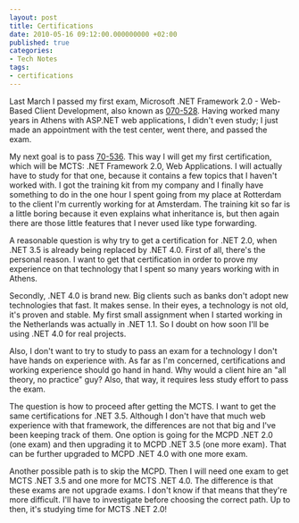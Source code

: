 ```yaml
---
layout: post
title: Certifications
date: 2010-05-16 09:12:00.000000000 +02:00
published: true
categories:
- Tech Notes
tags:
- certifications
---
```


Last March I passed my first exam, Microsoft .NET Framework 2.0 - Web-Based Client Development, also known as <a href="http://www.microsoft.com/learning/en/us/exam.aspx?ID=70-528">070-528</a>. Having worked many years in Athens with ASP.NET web applications, I didn't even study; I just made an appointment with the test center, went there, and passed the exam.

My next goal is to pass <a href="http://www.microsoft.com/learning/en/us/exam.aspx?ID=70-536&locale=en-us">70-536</a>. This way I will get my first certification, which will be MCTS: .NET Framework 2.0, Web Applications. I will actually have to study for that one, because it contains a few topics that I haven't worked with. I got the training kit from my company and I finally have something to do in the one hour I spent going from my place at Rotterdam to the client I'm currently working for at Amsterdam. The training kit so far is a little boring because it even explains what inheritance is, but then again there are those little features that I never used like type forwarding.

A reasonable question is why try to get a certification for .NET 2.0, when .NET 3.5 is already being replaced by .NET 4.0. First of all, there's the personal reason. I want to get that certification in order to prove my experience on that technology that I spent so many years working with in Athens.

Secondly, .NET 4.0 is brand new. Big clients such as banks don't adopt new technologies that fast. It makes sense. In their eyes, a technology is not old, it's proven and stable. My first small assignment when I started working in the Netherlands was actually in .NET 1.1. So I doubt on how soon I'll be using .NET 4.0 for real projects.

Also, I don't want to try to study to pass an exam for a technology I don't have hands on experience with. As far as I'm concerned, certifications and working experience should go hand in hand. Why would a client hire an "all theory, no practice" guy? Also, that way, it requires less study effort to pass the exam.

The question is how to proceed after getting the MCTS. I want to get the same certifications for .NET 3.5. Although I don't have that much web experience with that framework, the differences are not that big and I've been keeping track of them. One option is going for the MCPD .NET 2.0 (one exam) and then upgrading it to MCPD .NET 3.5 (one more exam). That can be further upgraded to MCPD .NET 4.0 with one more exam.

Another possible path is to skip the MCPD. Then I will need one exam to get MCTS .NET 3.5 and one more for MCTS .NET 4.0. The difference is that these exams are not upgrade exams. I don't know if that means that they're more difficult. I'll have to investigate before choosing the correct path. Up to then, it's studying time for MCTS .NET 2.0!
